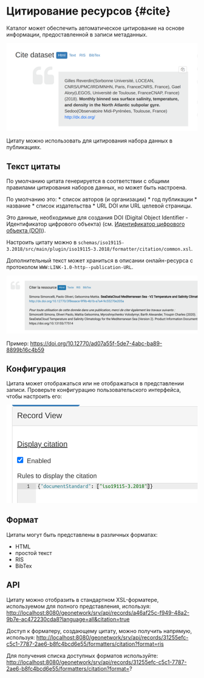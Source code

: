 # Цитирование ресурсов {#cite}

Каталог может обеспечить автоматическое цитирование на основе информации, предоставленной в записи метаданных.

![](img/citation.png)

Цитату можно использовать для цитирования набора данных в публикациях.

## Текст цитаты

По умолчанию цитата генерируется в соответствии с общими правилами цитирования наборов данных, но может быть настроена.

По умолчанию это: * список авторов (и организации) * год публикации * название * список издательства * URL DOI или URL целевой страницы.

Это данные, необходимые для создания DOI (Digital Object Identifier - Идентификатор цифрового объекта) (см. [Идентификатор цифрового объекта (DOI)](doi.md)).

Настроить цитату можно в `schemas/iso19115-3.2018/src/main/plugin/iso19115-3.2018/formatter/citation/common.xsl`.

Дополнительный текст может храниться в описании онлайн-ресурса с протоколом `WWW:LINK-1.0-http--publication-URL`.

![](img/citation-with-addition.png)

Пример: <https://doi.org/10.12770/ad07a55f-5de7-4abc-ba89-8899b16c4b59>

## Конфигурация

Цитата может отображаться или не отображаться в представлении записи. Проверьте конфигурацию пользовательского интерфейса, чтобы настроить его:

![](img/citation-ui-config.png)

## Формат

Цитаты могут быть представлены в различных форматах:

- HTML
- простой текст
- RIS
- BibTex

## API

Цитату можно отобразить в стандартном XSL-форматере, используемом для полного представления, используя: <http://localhost:8080/geonetwork/srv/api/records/a46af25c-f949-48a2-9b7e-ac472230cda8?language=all&citation=true>

Доступ к форматеру, создающему цитату, можно получить напрямую, используя: <http://localhost:8080/geonetwork/srv/api/records/31255efc-c5c1-7787-2ae6-b8fc4bcd6e55/formatters/citation?format=ris>

Для получения списка доступных форматов используйте: <http://localhost:8080/geonetwork/srv/api/records/31255efc-c5c1-7787-2ae6-b8fc4bcd6e55/formatters/citation?format=>?